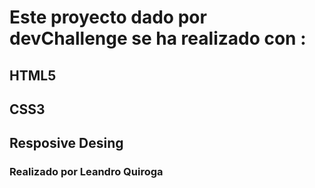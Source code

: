 # Este proyecto dado por devChallenge se ha realizado con :

## HTML5 
## CSS3
## Resposive Desing

### Realizado por Leandro Quiroga